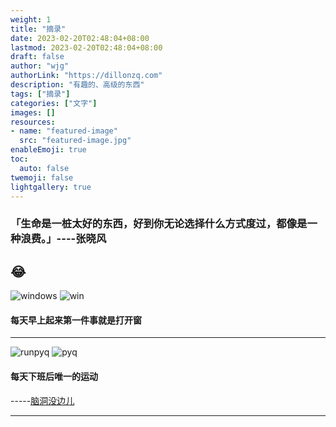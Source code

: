 ```yaml
---
weight: 1
title: "摘录"
date: 2023-02-20T02:48:04+08:00
lastmod: 2023-02-20T02:48:04+08:00
draft: false
author: "wjg"
authorLink: "https://dillonzq.com"
description: "有趣的、高级的东西"
tags: ["摘录"]
categories: ["文字"]
images: []
resources:
- name: "featured-image"
  src: "featured-image.jpg"
enableEmoji: true
toc:
  auto: false
twemoji: false
lightgallery: true
---
```


### 「生命是一桩太好的东西，好到你无论选择什么方式度过，都像是一种浪费。」----张晓风
:joy: 
---

![windows](../open-window.png)
![win](../img/open-window.png)
#### 每天早上起来第一件事就是打开窗

---

![runpyq](../runonphone.gif)
![pyq](../img/runonphone.gif)
#### 每天下班后唯一的运动    
-----[脑洞没边儿](../https://juuun.io/)

---
